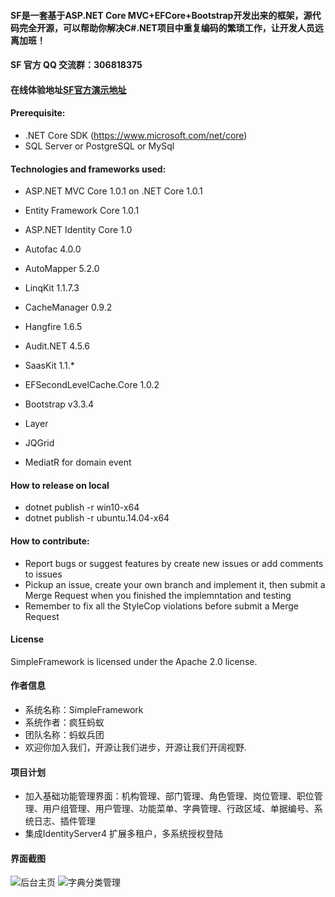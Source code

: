 #### SF是一套基于ASP.NET Core MVC+EFCore+Bootstrap开发出来的框架，源代码完全开源，可以帮助你解决C#.NET项目中重复编码的繁琐工作，让开发人员远离加班！
#### SF 官方 QQ 交流群：306818375
#### 在线体验地址[SF官方演示地址](http://www.mayisite.pro:8080)

#### Prerequisite:
- .NET Core SDK (https://www.microsoft.com/net/core)
- SQL Server or PostgreSQL or MySql

#### Technologies and frameworks used:
- ASP.NET MVC Core 1.0.1 on .NET Core 1.0.1
- Entity Framework Core 1.0.1
- ASP.NET Identity Core 1.0
- Autofac 4.0.0
- AutoMapper 5.2.0
- LinqKit 1.1.7.3
- CacheManager 0.9.2
- Hangfire 1.6.5
- Audit.NET 4.5.6
- SaasKit 1.1.*
- EFSecondLevelCache.Core 1.0.2

- Bootstrap v3.3.4
- Layer
- JQGrid
- MediatR for domain event
 
#### How to release on local
- dotnet publish -r win10-x64
- dotnet publish -r ubuntu.14.04-x64

#### How to contribute:
- Report bugs or suggest features by create new issues or add comments to issues
- Pickup an issue, create your own branch and implement it, then submit a Merge Request when you finished the implemntation and testing
- Remember to fix all the StyleCop violations before submit a Merge Request

#### License
SimpleFramework is licensed under the Apache 2.0 license.

#### 作者信息
- 系统名称：SimpleFramework
- 系统作者：疯狂蚂蚁
- 团队名称：蚂蚁兵团
- 欢迎你加入我们，开源让我们进步，开源让我们开阔视野.

#### 项目计划
- 加入基础功能管理界面：机构管理、部门管理、角色管理、岗位管理、职位管理、用户组管理、用户管理、功能菜单、字典管理、行政区域、单据编号、系统日志、插件管理
- 集成IdentityServer4 扩展多租户，多系统授权登陆


#### 界面截图

![后台主页](https://git.oschina.net/sframework/SF-Boilerplate/raw/master/miscellaneous/SFInfo.png)
![字典分类管理](https://git.oschina.net/sframework/SF-Boilerplate//raw/master/miscellaneous/SF_DataItem.png)